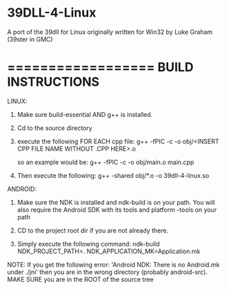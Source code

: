 39DLL-4-Linux
=============

A port of the 39dll for Linux originally written for Win32 by Luke Graham (39ster in GMC)

==================
BUILD INSTRUCTIONS
==================

LINUX:

1. Make sure build-essential AND g++ is installed.

2. Cd to the source directory

3. execute the following FOR EACH cpp file: 
   g++ -fPIC -c -o obj/<INSERT CPP FILE NAME WITHOUT .CPP HERE>.o <INSERT CPP FILE NAME HERE>
     
     so an example would be:
       g++ -fPIC -c -o obj/main.o main.cpp

4. Then execute the following: g++ -shared obj/*.o -o 39dll-4-linux.so



ANDROID:

1. Make sure the NDK is installed and ndk-build is on your path. You will also require 
   the Android SDK with its tools and platform  -tools on your path

2. CD to the project root dir if you are not already there.

3. Simply execute the following command:
     ndk-build NDK_PROJECT_PATH=. NDK_APPLICATION_MK=Application.mk

NOTE: If you get the following error: 'Android NDK: There is no Android.mk under ./jni' 
      then you are in the wrong directory (probably android-src). MAKE SURE you are in 
      the ROOT of the source tree
